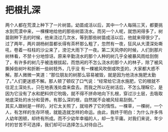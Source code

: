 # 把根扎深

两个人都在荒漠上种下了一片树苗。幼苗成活以后，其中一个人每隔三天，都要挑水到荒漠中来，一棵棵地给他的那些树苗浇水。而另一个人呢，就悠闲得多了，树苗刚种下去的时候，他来浇过几次水，等到那些树苗成活以后，他就来得很少了。  
过了两年，两片胡杨树苗都长得有茶杯那么粗了，忽然有一夜，狂风从大漠深处嘶吼，卷着一柱柱的沙尘来了，滂沱大雨下了一夜。第二天风停的时候，人们到那片树林看，不禁十分地惊讶。原来辛勤浇水的那个人种的树几乎全被暴风雨给刮倒了，有许多的树几乎被连根拔起，而悠闲的不怎么浇水的那个人的林子，除了被风撕掉些树叶和折断一些树枝外，几乎没 
有一棵被风吹倒或吹歪的，大家都大惑不解。那人微微一笑道：“那位朋友的树那么容易被毁，就是因为他浇水施肥太勤了。”人们更迷惑不解。那人顿了顿叹了口气说：“经常给它浇水施肥，它的根就不往泥土深处扎，只在地表浅处盘来盘去。而我之所以在树活后，不怎么理睬它，是因为它没有了水和肥料供它吮吸，就不得不拼命地向下扎根，穿过沙土层，去吸取地底深处的水分和营养。有那么深的根，自然就不会被风轻易刮倒。”  
其实人跟树是一样的，对它太关照了，就培养了它的惰性。一棵草，一棵树，一个人，有怎样的生存环境，就能造就怎样的命运。由此，我终于明白：为什么许多伟人幼年困顿，却终有所成。而不少幼年幸福的人，却一生平庸。对我们来说，年少时的甘苦不可选择，我们却可以选择怎么对待自己。
  